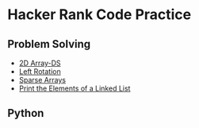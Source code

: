 # Hacker Rank Code Practice

## Problem Solving

- [2D Array-DS](https://github.com/manuelgilm/Hackek_Rank_Code/tree/master/problem_solving/2DArray-DS)
- [Left Rotation](https://github.com/manuelgilm/Hackek_Rank_Code/tree/master/problem_solving/Left-Rotation)
- [Sparse Arrays](https://github.com/manuelgilm/Hackek_Rank_Code/tree/master/problem_solving/Sparse-Arrays)
- [Print the Elements of a Linked List](https://github.com/manuelgilm/Hackek_Rank_Code/tree/master/problem_solving/Print-the-Elements-of-a-Linked-List)

## Python
